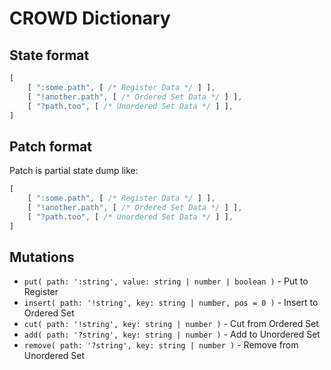 # CROWD Dictionary

## State format

```javascript
[
	[ ":some.path", [ /* Register Data */ ] ],
	[ "!another.path", [ /* Ordered Set Data */ ] ],
	[ "?path.too", [ /* Unordered Set Data */ ] ],
]
```

## Patch format

Patch is partial state dump like:

```javascript
[
	[ ":some.path", [ /* Register Data */ ] ],
	[ "!another.path", [ /* Ordered Set Data */ ] ],
	[ "?path.too", [ /* Unordered Set Data */ ] ],
]
```

## Mutations

- `put( path: ':string', value: string | number | boolean )` - Put to Register
- `insert( path: '!string', key: string | number, pos = 0 )` - Insert to Ordered Set
- `cut( path: '!string', key: string | number )` - Cut from Ordered Set
- `add( path: '?string', key: string | number )` - Add to Unordered Set
- `remove( path: '?string', key: string | number )` - Remove from Unordered Set

